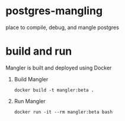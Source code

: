 # postgres-mangling
place to compile, debug, and mangle postgres

# build and run

Mangler is built and deployed using Docker

1. Build Mangler

    `docker build -t mangler:beta .`

2. Run Mangler

    `docker run -it --rm mangler:beta bash`
